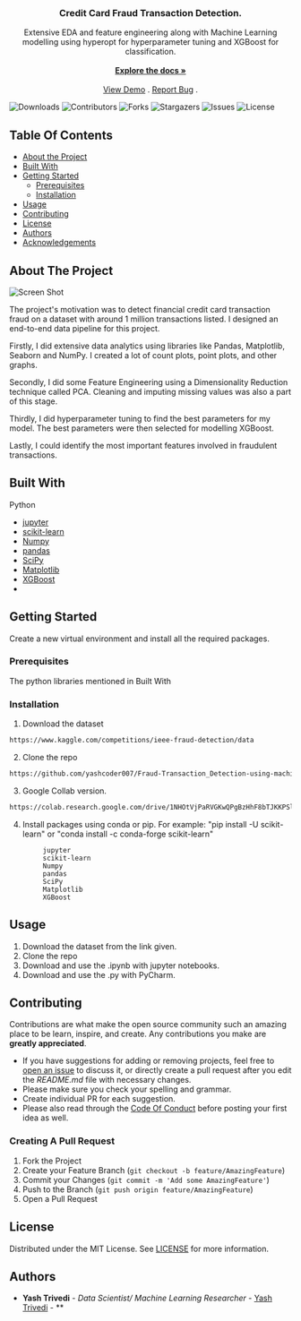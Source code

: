<br/>
<p align="center">
  <h3 align="center">Credit Card Fraud Transaction Detection.</h3>

  <p align="center">
    Extensive EDA and feature engineering along with Machine Learning modelling using hyperopt for hyperparameter tuning and XGBoost for classification.
    <br/>
    <br/>
    <a href="https://github.com/yashcoder007/Fraud-Transaction_Detection-using-machine-learning"><strong>Explore the docs »</strong></a>
    <br/>
    <br/>
    <a href="https://github.com/yashcoder007/Fraud-Transaction_Detection-using-machine-learning">View Demo</a>
    .
    <a href="https://github.com/yashcoder007/Fraud-Transaction_Detection-using-machine-learning/issues">Report Bug</a>
    .
  </p>
</p>

![Downloads](https://img.shields.io/github/downloads/yashcoder007/Fraud-Transaction_Detection-using-machine-learning/total) ![Contributors](https://img.shields.io/github/contributors/yashcoder007/Fraud-Transaction_Detection-using-machine-learning?color=dark-green) ![Forks](https://img.shields.io/github/forks/yashcoder007/Fraud-Transaction_Detection-using-machine-learning?style=social) ![Stargazers](https://img.shields.io/github/stars/yashcoder007/Fraud-Transaction_Detection-using-machine-learning?style=social) ![Issues](https://img.shields.io/github/issues/yashcoder007/Fraud-Transaction_Detection-using-machine-learning) ![License](https://img.shields.io/github/license/yashcoder007/Fraud-Transaction_Detection-using-machine-learning) 

## Table Of Contents

* [About the Project](#about-the-project)
* [Built With](#built-with)
* [Getting Started](#getting-started)
  * [Prerequisites](#prerequisites)
  * [Installation](#installation)
* [Usage](#usage)
* [Contributing](#contributing)
* [License](#license)
* [Authors](#authors)
* [Acknowledgements](#acknowledgements)

## About The Project

![Screen Shot](https://ibb.co/Zmtggc0)

The project's motivation was to detect financial credit card transaction fraud on a dataset with around 1 million transactions listed. I designed an end-to-end data pipeline for this project. 

Firstly, I did extensive data analytics using libraries like Pandas, Matplotlib, Seaborn and NumPy. I created a lot of count plots, point plots, and other graphs.

Secondly, I did some Feature Engineering using a Dimensionality Reduction technique called PCA. Cleaning and imputing missing values was also a part of this stage.

Thirdly, I did hyperparameter tuning to find the best parameters for my model. The best parameters were then selected for modelling XGBoost. 

Lastly, I could identify the most important features involved in fraudulent transactions.



## Built With

Python

* [jupyter ](https://jupyter.org/)
* [scikit-learn](https://scikit-learn.org/stable/)
* [Numpy](https://numpy.org/)
* [pandas](https://pandas.pydata.org/)
* [SciPy](https://scipy.org/)
* [Matplotlib](https://matplotlib.org/)
* [XGBoost](https://xgboost.readthedocs.io/en/stable/parameter.html)
* []()

## Getting Started

Create a new virtual environment and install all the required packages.

### Prerequisites

The python libraries mentioned in Built With

### Installation

1. Download the dataset
```sh
https://www.kaggle.com/competitions/ieee-fraud-detection/data
```
2. Clone the repo

```sh
https://github.com/yashcoder007/Fraud-Transaction_Detection-using-machine-learning.git
```

3. Google Collab version.

```sh
https://colab.research.google.com/drive/1NHOtVjPaRVGKwQPgBzHhF8bTJKKPSlHO
```

4. Install packages using  conda or pip.
For example:  "pip install -U scikit-learn" or "conda install -c conda-forge scikit-learn"

            jupyter
            scikit-learn
            Numpy
            pandas
            SciPy
            Matplotlib
            XGBoost

## Usage

1. Download the dataset from the link given.
2. Clone the repo
3. Download and use the .ipynb with jupyter notebooks.
4. Download and use the .py with PyCharm.


## Contributing

Contributions are what make the open source community such an amazing place to be learn, inspire, and create. Any contributions you make are **greatly appreciated**.
* If you have suggestions for adding or removing projects, feel free to [open an issue](https://github.com/yashcoder007/Fraud-Transaction_Detection-using-machine-learning/issues/new) to discuss it, or directly create a pull request after you edit the *README.md* file with necessary changes.
* Please make sure you check your spelling and grammar.
* Create individual PR for each suggestion.
* Please also read through the [Code Of Conduct](https://github.com/yashcoder007/Fraud-Transaction_Detection-using-machine-learning/blob/main/CODE_OF_CONDUCT.md) before posting your first idea as well.

### Creating A Pull Request

1. Fork the Project
2. Create your Feature Branch (`git checkout -b feature/AmazingFeature`)
3. Commit your Changes (`git commit -m 'Add some AmazingFeature'`)
4. Push to the Branch (`git push origin feature/AmazingFeature`)
5. Open a Pull Request

## License

Distributed under the MIT License. See [LICENSE](https://github.com/yashcoder007/Fraud-Transaction_Detection-using-machine-learning/blob/main/LICENSE.md) for more information.

## Authors

* **Yash Trivedi** - *Data Scientist/ Machine Learning Researcher* - [Yash Trivedi](https://github.com/yashcoder007) - **

